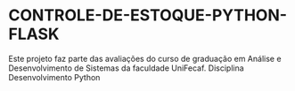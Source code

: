 ﻿# CONTROLE-DE-ESTOQUE-PYTHON-FLASK
Este projeto faz parte das avaliações do curso de graduação em Análise e Desenvolvimento de Sistemas da faculdade UniFecaf.
Disciplina Desenvolvimento Python
